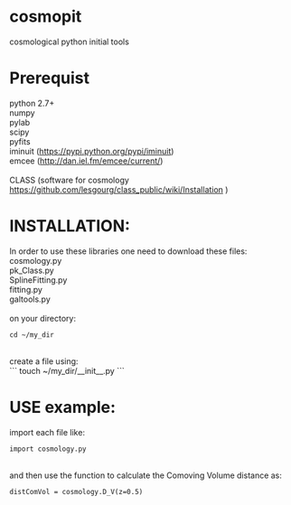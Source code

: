 # cosmopit
cosmological python initial tools

# Prerequist
python 2.7+ <br />
numpy <br />
pylab <br />
scipy <br />
pyfits <br />
iminuit (https://pypi.python.org/pypi/iminuit) <br />
emcee   (http://dan.iel.fm/emcee/current/) <br />
<br />
CLASS (software for cosmology https://github.com/lesgourg/class_public/wiki/Installation )  <br />


# INSTALLATION: 
In order to use these libraries one need to download these files: <br />
cosmology.py <br />
pk_Class.py <br />
SplineFitting.py <br />
fitting.py <br />
galtools.py <br />
<br />
on your directory: <br />
```
cd ~/my_dir 
```
<br />
create a file using: <br />
```
touch ~/my_dir/__init__.py 
```

# USE example:  
import each file like: <br />
``` 
import cosmology.py 
```
<br />
and then use the function to calculate the Comoving Volume distance as: <br />

``` 
distComVol = cosmology.D_V(z=0.5) 
```


